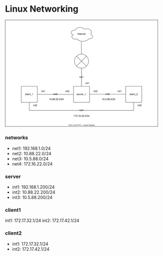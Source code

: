# Linux Networking

![network topology](epam_home_work_networks.svg)

### networks

- net1: 192.168.1.0/24
- net2: 10.88.22.0/24
- net3: 10.5.88.0/24
- net4: 172.16.22.0/24

### server

- int1: 192.168.1.200/24
- int2: 10.88.22.200/24
- int3: 10.5.88.200/24

### client1

int1: 172.17.32.1/24
int2: 172.17.42.1/24

### client2

- int1: 172.17.32.1/24
- int2: 172.17.42.1/24


